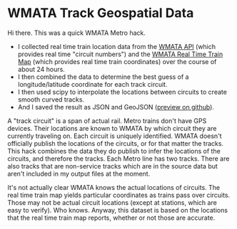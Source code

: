 # WMATA Track Geospatial Data

Hi there. This was a quick WMATA Metro hack.

* I collected real time train location data from the [WMATA API](https://developer.wmata.com/docs/services/5763fa6ff91823096cac1057/operations/5763fb35f91823096cac1058)
(which provides real time "circuit numbers") and the [WMATA Real Time Train Map](gis.wmata.com/metrotrain/index.html)
(which provides real time train coordinates) over the course of about 24 hours.
* I then combined the data to determine the best guess of a longitude/latitude coordinate for each track circuit.
* I then used scipy to interpolate the locations between circuits to create smooth curved tracks.
* And I saved the result as JSON and GeoJSON ([preview on github](https://github.com/JoshData/wmata-track-locations/blob/master/tracks.geojson)).

A "track circuit" is a span of actual rail. Metro trains don't have GPS devices. Their locations are known to WMATA
by which circuit they are currently traveling on. Each circuit is uniquely identified. WMATA doesn't officially
publish the locations of the circuits, or for that matter the tracks. This hack combines the data they do
publish to infer the locations of the circuits, and therefore the tracks. Each Metro line has two tracks. There
are also tracks that are non-service tracks which are in the source data but aren't included in my output files
at the moment.

It's not actually clear WMATA knows the actual locations of circuits. The real
time train map yields particular coordinates as trains pass over circuits. Those may not be actual circuit
locations (except at stations, which are easy to verify). Who knows. Anyway, this dataset is based on the locations
that the real time train map reports, whether or not those are accurate.
